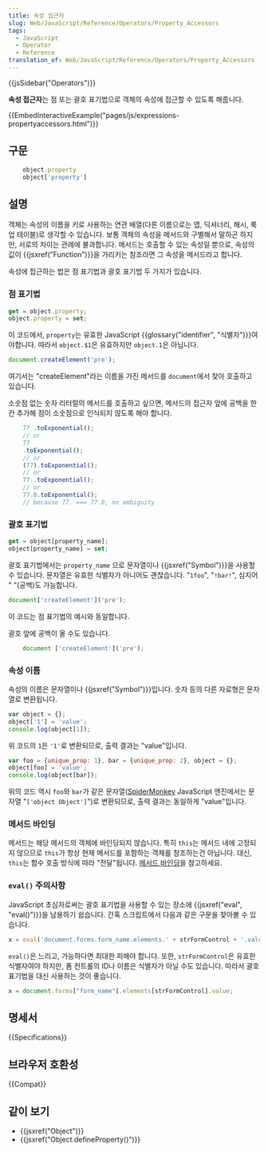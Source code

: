 ```yaml
---
title: 속성 접근자
slug: Web/JavaScript/Reference/Operators/Property_Accessors
tags:
  - JavaScript
  - Operator
  - Reference
translation_of: Web/JavaScript/Reference/Operators/Property_Accessors
---
```

{{jsSidebar("Operators")}}

**속성 접근자**는 점 또는 괄호 표기법으로 객체의 속성에 접근할 수 있도록 해줍니다.

{{EmbedInteractiveExample("pages/js/expressions-propertyaccessors.html")}}

## 구문

```js
    object.property
    object['property']
```

## 설명

객체는 속성의 이름을 키로 사용하는 연관 배열(다른 이름으로는 맵, 딕셔너리, 해시, 룩업 테이블)로 생각할 수 있습니다. 보통 객체의 속성을 메서드와 구별해서 말하곤 하지만, 서로의 차이는 관례에 불과합니다. 메서드는 호출할 수 있는 속성일 뿐으로, 속성의 값이 {{jsxref("Function")}}을 가리키는 참조라면 그 속성을 메서드라고 합니다.

속성에 접근하는 법은 점 표기법과 괄호 표기법 두 가지가 있습니다.

### 점 표기법

```js
get = object.property;
object.property = set;
```

이 코드에서, `property`는 유효한 JavaScript {{glossary("identifier", "식별자")}}여야합니다. 따라서 `object.$1`은 유효하지만 `object.1`은 아닙니다.

```js
document.createElement('pre');
```

여기서는 "createElement"라는 이름을 가진 메서드를 `document`에서 찾아 호출하고 있습니다.

소숫점 없는 숫자 리터럴의 메서드를 호출하고 싶으면, 메서드의 접근자 앞에 공백을 한 칸 추가해 점이 소숫점으로 인식되지 않도록 해야 합니다.

```js
    77 .toExponential();
    // or
    77
    .toExponential();
    // or
    (77).toExponential();
    // or
    77..toExponential();
    // or
    77.0.toExponential();
    // because 77. === 77.0, no ambiguity
```

### 괄호 표기법

```js
get = object[property_name];
object[property_name] = set;
```

괄호 표기법에서는 `property_name` 으로 문자열이나 {{jsxref("Symbol")}}을 사용할 수 있습니다. 문자열은 유효한 식별자가 아니어도 괜찮습니다. "`1foo`", "`!bar!`", 심지어 " "(공백)도 가능합니다.

```js
document['createElement']('pre');
```

이 코드는 점 표기법의 예시와 동일합니다.

괄호 앞에 공백이 올 수도 있습니다.

```js
    document ['createElement']('pre');
```

### 속성 이름

속성의 이름은 문자열이나 {{jsxref("Symbol")}}입니다. 숫자 등의 다른 자료형은 문자열로 변환됩니다.

```js
var object = {};
object['1'] = 'value';
console.log(object[1]);
```

위 코드의 `1`은 `'1'`로 변환되므로, 출력 결과는 "value"입니다.

```js
var foo = {unique_prop: 1}, bar = {unique_prop: 2}, object = {};
object[foo] = 'value';
console.log(object[bar]);
```

위의 코드 역시 `foo`와 `bar`가 같은 문자열([SpiderMonkey](/ko/docs/SpiderMonkey) JavaScript 엔진에서는 문자열 "`['object Object']`")로 변환되므로, 출력 결과는 동일하게 "value"입니다.

### 메서드 바인딩

메서드는 해당 메서드의 객체에 바인딩되지 않습니다. 특히 `this`는 메서드 내에 고정되지 않으므로 `this`가 항상 현재 메서드를 포함하는 객체를 참조하는건 아닙니다. 대신, `this`는 함수 호출 방식에 따라 "전달"됩니다. [메서드 바인딩](/ko/docs/Web/JavaScript/Reference/Operators/this#bind_메서드)을 참고하세요.

### `eval()` 주의사항

JavaScript 초심자로써는 괄호 표기법을 사용할 수 있는 장소에 {{jsxref("eval", "eval()")}}을 남용하기 쉽습니다. 간혹 스크립트에서 다음과 같은 구문을 찾아볼 수 있습니다.

```js
x = eval('document.forms.form_name.elements.' + strFormControl + '.value');
```

`eval()`은 느리고, 가능하다면 최대한 피해야 합니다. 또한, `strFormControl`은 유효한 식별자여야 하지만, 폼 컨트롤의 ID나 이름은 식별자가 아닐 수도 있습니다. 따라서 괄호 표기법을 대신 사용하는 것이 좋습니다.

```js
x = document.forms["form_name"].elements[strFormControl].value;
```

## 명세서

{{Specifications}}

## 브라우저 호환성

{{Compat}}

## 같이 보기

- {{jsxref("Object")}}
- {{jsxref("Object.defineProperty()")}}
